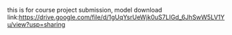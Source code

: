 this is for course project submission, model download link:https://drive.google.com/file/d/1gUqYsrUeWjk0uS7LIGd_6JhSwW5LV1Yu/view?usp=sharing

